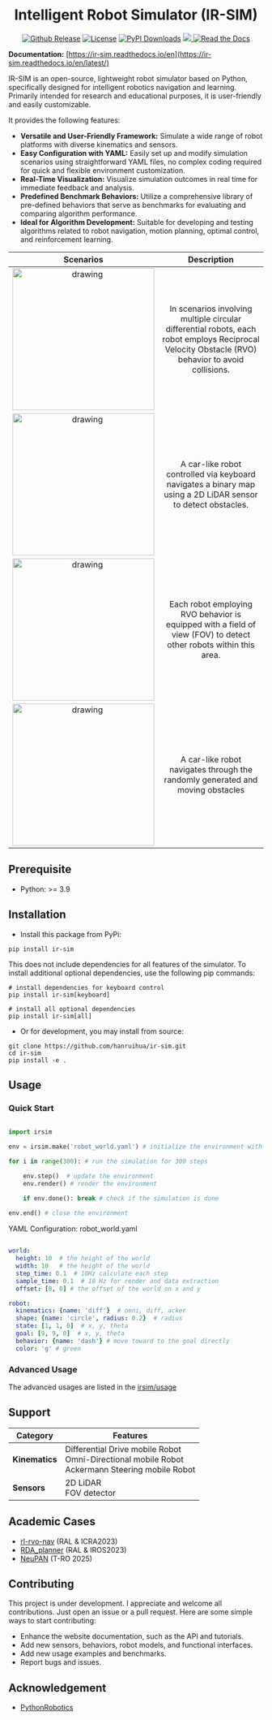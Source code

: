<!-- <div align="center">
<img src="doc/image/ir-sim_logos/logo1_nobg.png" width = "200" >
</div>  -->


<div align="center">

# Intelligent Robot Simulator (IR-SIM)

<a href="https://pypi.org/project/ir-sim/"><img src='https://img.shields.io/pypi/v/ir-sim?color=orange' alt='Github Release'></a>
<a href="https://github.com/hanruihua/ir-sim?tab=MIT-1-ov-file"><img src='https://img.shields.io/badge/License-MIT-blue' alt='License'></a>
<a href="https://pepy.tech/project/ir-sim"><img src="https://img.shields.io/pepy/dt/ir-sim" alt="PyPI Downloads"></a>
<a href="https://codecov.io/gh/hanruihua/ir-sim" > <img src="https://codecov.io/gh/hanruihua/ir-sim/branch/dev/graph/badge.svg?token=OSC8I5QCQ0"/> </a>
<a href="https://ir-sim.readthedocs.io/en/latest/"> <img alt="Read the Docs" src="https://img.shields.io/readthedocs/ir-sim"/> </a>

</div>

**Documentation:** [https://ir-sim.readthedocs.io/en](https://ir-sim.readthedocs.io/en/latest/)

IR-SIM is an open-source, lightweight robot simulator based on Python, specifically designed for intelligent robotics navigation and learning. Primarily intended for research and educational purposes, it is user-friendly and easily customizable.

It provides the following features:

- **Versatile and User-Friendly Framework:** Simulate a wide range of robot platforms with diverse kinematics and sensors.
- **Easy Configuration with YAML:** Easily set up and modify simulation scenarios using straightforward YAML files, no complex coding required for quick and flexible environment customization.
- **Real-Time Visualization:** Visualize simulation outcomes in real time for immediate feedback and analysis.
- **Predefined Benchmark Behaviors:** Utilize a comprehensive library of pre-defined behaviors that serve as benchmarks for evaluating and comparing algorithm performance.
- **Ideal for Algorithm Development:** Suitable for developing and testing algorithms related to robot navigation, motion planning, optimal control, and reinforcement learning.

|                                                       Scenarios                                                        |                                                                    Description                                                                    |
| :--------------------------------------------------------------------------------------------------------------------: | :-----------------------------------------------------------------------------------------------------------------------------------------------: |
| <img src="https://github.com/user-attachments/assets/5930b088-d400-4943-8ded-853c22eae75b" alt="drawing" width="280"/> | In scenarios involving multiple circular differential robots, each robot employs Reciprocal Velocity Obstacle (RVO) behavior to avoid collisions. |
| <img src="https://github.com/user-attachments/assets/3257abc1-8bed-40d8-9b51-e5d90b06ee06" alt="drawing" width="280"/> |                   A car-like robot controlled via keyboard navigates a binary map using a 2D LiDAR sensor to detect obstacles.                    |
| <img src="https://github.com/user-attachments/assets/7aa809c2-3a44-4377-a22d-728b9dbdf8bc" alt="drawing" width="280"/> |                 Each robot employing RVO behavior is equipped with a field of view (FOV) to detect other robots within this area.                 |
| <img src="https://github.com/user-attachments/assets/1cc8a4a6-2f41-4bc9-bc59-a7faff443223" alt="drawing" width="280"/> |                                  A car-like robot navigates through the randomly generated and moving obstacles                                   |



## Prerequisite

- Python: >= 3.9

## Installation

- Install this package from PyPi:

```
pip install ir-sim
```

This does not include dependencies for all features of the simulator. To install additional optional dependencies, use the following pip commands:

```
# install dependencies for keyboard control
pip install ir-sim[keyboard]

# install all optional dependencies
pip install ir-sim[all]  
```

- Or for development, you may install from source: 

```
git clone https://github.com/hanruihua/ir-sim.git    
cd ir-sim   
pip install -e .  
```
 
## Usage

### Quick Start

```python

import irsim

env = irsim.make('robot_world.yaml') # initialize the environment with the configuration file

for i in range(300): # run the simulation for 300 steps

    env.step()  # update the environment
    env.render() # render the environment

    if env.done(): break # check if the simulation is done
        
env.end() # close the environment
```

YAML Configuration: robot_world.yaml

```yaml

world:
  height: 10  # the height of the world
  width: 10   # the height of the world
  step_time: 0.1  # 10Hz calculate each step
  sample_time: 0.1  # 10 Hz for render and data extraction 
  offset: [0, 0] # the offset of the world on x and y 

robot:
  kinematics: {name: 'diff'}  # omni, diff, acker
  shape: {name: 'circle', radius: 0.2}  # radius
  state: [1, 1, 0]  # x, y, theta
  goal: [9, 9, 0]  # x, y, theta
  behavior: {name: 'dash'} # move toward to the goal directly 
  color: 'g' # green
```

### Advanced Usage

The advanced usages are listed in the [irsim/usage](https://github.com/hanruihua/ir-sim/tree/main/irsim/usage)


## Support

| **Category** | **Features**                                                                                     |
| ------------ | ------------------------------------------------------------------------------------------------ |
| **Kinematics** | Differential Drive mobile Robot<br>Omni-Directional mobile Robot<br>Ackermann Steering mobile Robot |
| **Sensors**  | 2D LiDAR <br> FOV detector  




## Academic Cases
- [rl-rvo-nav](https://github.com/hanruihua/rl_rvo_nav) (RAL & ICRA2023)
- [RDA_planner](https://github.com/hanruihua/RDA_planner) (RAL & IROS2023)
- [NeuPAN](https://github.com/hanruihua/NeuPAN) (T-RO 2025)

## Contributing

This project is under development. I appreciate and welcome all contributions. Just open an issue or a pull request.   Here are some simple ways to start contributing:

- Enhance the website documentation, such as the API and tutorials.
- Add new sensors, behaviors, robot models, and functional interfaces.
- Add new usage examples and benchmarks.
- Report bugs and issues.

## Acknowledgement

- [PythonRobotics](https://github.com/AtsushiSakai/PythonRobotics)






